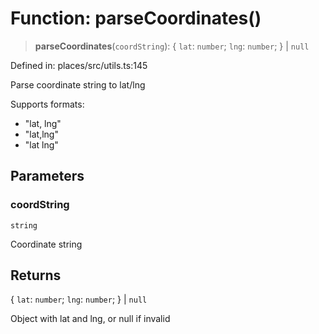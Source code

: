 # Function: parseCoordinates()

> **parseCoordinates**(`coordString`): \{ `lat`: `number`; `lng`: `number`; \} \| `null`

Defined in: places/src/utils.ts:145

Parse coordinate string to lat/lng

Supports formats:
- "lat, lng"
- "lat,lng"
- "lat lng"

## Parameters

### coordString

`string`

Coordinate string

## Returns

\{ `lat`: `number`; `lng`: `number`; \} \| `null`

Object with lat and lng, or null if invalid
